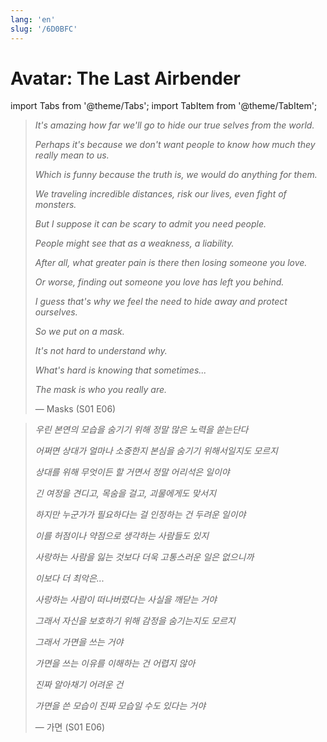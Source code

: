 ```yaml
---
lang: 'en'
slug: '/6D0BFC'
---
```


# Avatar: The Last Airbender

import Tabs from '@theme/Tabs';
import TabItem from '@theme/TabItem';

<Tabs groupId='lang' queryString>
<TabItem value='en' label='English 🇺🇸' lang='en-US' default>
<div lang='en-US'>

> _It's amazing how far we'll go to hide our true selves from the world._
>
> _Perhaps it's because we don't want people to know how much they really mean to us._
>
> _Which is funny because the truth is, we would do anything for them._
>
> _We traveling incredible distances, risk our lives, even fight of monsters._
>
> _But I suppose it can be scary to admit you need people._
>
> _People might see that as a weakness, a liability._
>
> _After all, what greater pain is there then losing someone you love._
>
> _Or worse, finding out someone you love has left you behind._
>
> _I guess that's why we feel the need to hide away and protect ourselves._
>
> _So we put on a mask._
>
> _It's not hard to understand why._
>
> _What's hard is knowing that sometimes..._
>
> _The mask is who you really are._
>
> — Masks (S01 E06)

</div>
</TabItem>
<TabItem value='ko' label='한국어 🇰🇷' lang='ko-KR'>
<div lang='ko-KR'>

> _우린 본연의 모습을 숨기기 위해 정말 많은 노력을 쏟는단다_
>
> _어쩌면 상대가 얼마나 소중한지 본심을 숨기기 위해서일지도 모르지_
>
> _상대를 위해 무엇이든 할 거면서 정말 어리석은 일이야_
>
> _긴 여정을 견디고, 목숨을 걸고, 괴물에게도 맞서지_
>
> _하지만 누군가가 필요하다는 걸 인정하는 건 두려운 일이야_
>
> _이를 허점이나 약점으로 생각하는 사람들도 있지_
>
> _사랑하는 사람을 잃는 것보다 더욱 고통스러운 일은 없으니까_
>
> _이보다 더 최악은..._
>
> _사랑하는 사람이 떠나버렸다는 사실을 깨닫는 거야_
>
> _그래서 자신을 보호하기 위해 감정을 숨기는지도 모르지_
>
> _그래서 가면을 쓰는 거야_
>
> _가면을 쓰는 이유를 이해하는 건 어렵지 않아_
>
> _진짜 알아채기 어려운 건_
>
> _가면을 쓴 모습이 진짜 모습일 수도 있다는 거야_
>
> — 가면 (S01 E06)

</div>
</TabItem>
</Tabs>
